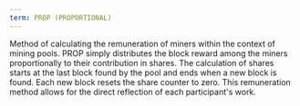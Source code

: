 ```yaml
---
term: PROP (PROPORTIONAL)
---
```


Method of calculating the remuneration of miners within the context of mining pools. PROP simply distributes the block reward among the miners proportionally to their contribution in shares. The calculation of shares starts at the last block found by the pool and ends when a new block is found. Each new block resets the share counter to zero. This remuneration method allows for the direct reflection of each participant's work.

